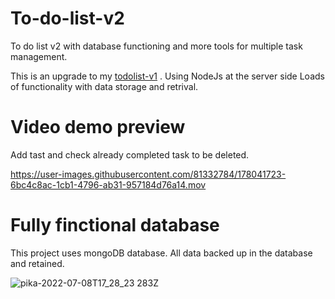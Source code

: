 # To-do-list-v2
To do list v2 with database functioning and more tools for multiple task management.

This is an upgrade to my [todolist-v1](https://github.com/Kellsonphilips/todolist-v1) . Using NodeJs at the server side
Loads of functionality with data storage and retrival. 


# Video demo preview 

Add tast and check already completed task to be deleted.

https://user-images.githubusercontent.com/81332784/178041723-6bc4c8ac-1cb1-4796-ab31-957184d76a14.mov


# Fully finctional database 
This project uses mongoDB database.
All data backed up in the database and retained. 

![pika-2022-07-08T17_28_23 283Z](https://user-images.githubusercontent.com/81332784/178042360-8fc2df97-446d-4a66-a667-7f3592dcd5dc.png)

